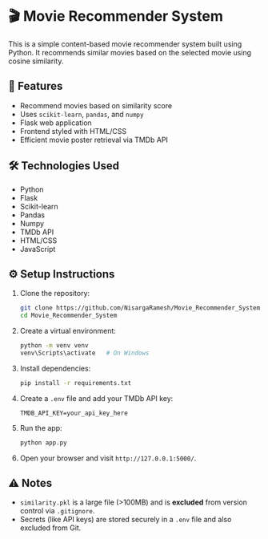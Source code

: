 # 🎬 Movie Recommender System

This is a simple content-based movie recommender system built using Python. It recommends similar movies based on the selected movie using cosine similarity.

## 🚀 Features

- Recommend movies based on similarity score
- Uses `scikit-learn`, `pandas`, and `numpy`
- Flask web application
- Frontend styled with HTML/CSS
- Efficient movie poster retrieval via TMDb API

## 🛠 Technologies Used

- Python
- Flask
- Scikit-learn
- Pandas
- Numpy
- TMDb API
- HTML/CSS
- JavaScript

## ⚙️ Setup Instructions

1. Clone the repository:
    ```bash
    git clone https://github.com/NisargaRamesh/Movie_Recommender_System.git
    cd Movie_Recommender_System
    ```

2. Create a virtual environment:
    ```bash
    python -m venv venv
    venv\Scripts\activate   # On Windows
    ```

3. Install dependencies:
    ```bash
    pip install -r requirements.txt
    ```

4. Create a `.env` file and add your TMDb API key:
    ```
    TMDB_API_KEY=your_api_key_here
    ```

5. Run the app:
    ```bash
    python app.py
    ```

6. Open your browser and visit `http://127.0.0.1:5000/`.

## ⚠️ Notes

- `similarity.pkl` is a large file (>100MB) and is **excluded** from version control via `.gitignore`.
- Secrets (like API keys) are stored securely in a `.env` file and also excluded from Git.


